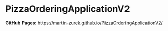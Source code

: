 # PizzaOrderingApplicationV2

**GitHub Pages:** https://martin-zurek.github.io/PizzaOrderingApplicationV2/
